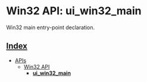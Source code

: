 # Win32 API: ui_win32_main

Win32 main entry-point declaration.

## [Index](../../README.md)
- [APIs](../README.md)
  - [Win32 API](./README.md)
    - **[ui_win32_main](./ui_win32_main.md)**
